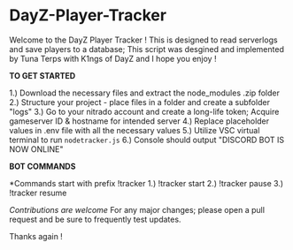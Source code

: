 # DayZ-Player-Tracker

Welcome to the DayZ Player Tracker ! 
This is designed to read serverlogs and save players to a database; 
This script was desgined and implemented by Tuna Terps with K1ngs of DayZ and I hope you enjoy !

**TO GET STARTED**

1.) Download the necessary files and extract the node_modules .zip folder
2.) Structure your project - place files in a folder and create a subfolder "logs"
3.) Go to your nitrado account and create a long-life token; Acquire gameserver ID & hostname for intended server
4.) Replace placeholder values in .env file with all the necessary values 
5.) Utilize VSC virtual terminal to run `nodetracker.js`
6.) Console should output "DISCORD BOT IS NOW ONLINE"

**BOT COMMANDS**

*Commands start with prefix !tracker
1.) !tracker start
2.) !tracker pause
3.) !tracker resume

*Contributions are welcome* 
For any major changes; please open a pull request and be sure to frequently test updates. 

Thanks again !
